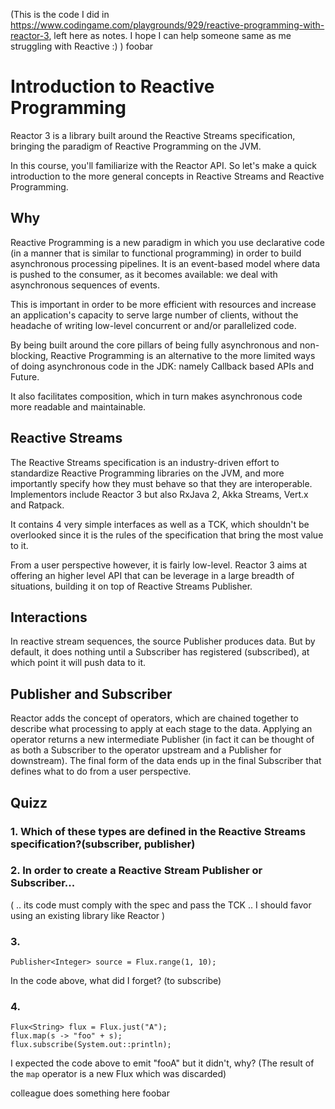 (This is the code I did in https://www.codingame.com/playgrounds/929/reactive-programming-with-reactor-3, left here as notes. I hope I can help someone same as me struggling with Reactive :) )
foobar

# Introduction to Reactive Programming
Reactor 3 is a library built around the Reactive Streams specification, bringing the paradigm of Reactive Programming on the JVM.

In this course, you'll familiarize with the Reactor API. So let's make a quick introduction to the more general concepts in Reactive Streams and Reactive Programming.

## Why
Reactive Programming is a new paradigm in which you use declarative code (in a manner that is similar to functional programming) in order to build asynchronous processing pipelines. It is an event-based model where data is pushed to the consumer, as it becomes available: we deal with asynchronous sequences of events.

This is important in order to be more efficient with resources and increase an application's capacity to serve large number of clients, without the headache of writing low-level concurrent or and/or parallelized code.

By being built around the core pillars of being fully asynchronous and non-blocking, Reactive Programming is an alternative to the more limited ways of doing asynchronous code in the JDK: namely Callback based APIs and Future.

It also facilitates composition, which in turn makes asynchronous code more readable and maintainable.

## Reactive Streams
The Reactive Streams specification is an industry-driven effort to standardize Reactive Programming libraries on the JVM, and more importantly specify how they must behave so that they are interoperable. Implementors include Reactor 3 but also RxJava 2, Akka Streams, Vert.x and Ratpack.

It contains 4 very simple interfaces as well as a TCK, which shouldn't be overlooked since it is the rules of the specification that bring the most value to it.

From a user perspective however, it is fairly low-level. Reactor 3 aims at offering an higher level API that can be leverage in a large breadth of situations, building it on top of Reactive Streams Publisher.

## Interactions
In reactive stream sequences, the source Publisher produces data. But by default, it does nothing until a Subscriber has registered (subscribed), at which point it will push data to it.

## Publisher and Subscriber

Reactor adds the concept of operators, which are chained together to describe what processing to apply at each stage to the data. Applying an operator returns a new intermediate Publisher (in fact it can be thought of as both a Subscriber to the operator upstream and a Publisher for downstream). The final form of the data ends up in the final Subscriber that defines what to do from a user perspective.

## Quizz
### 1. Which of these types are defined in the Reactive Streams specification?(subscriber, publisher)

### 2. In order to create a Reactive Stream Publisher or Subscriber...
(
.. its code must comply with the spec and pass the TCK
.. I should favor using an existing library like Reactor
)

### 3. 
```
Publisher<Integer> source = Flux.range(1, 10);
```
In the code above, what did I forget?
(to subscribe)


### 4. 
```
Flux<String> flux = Flux.just("A");
flux.map(s -> "foo" + s);
flux.subscribe(System.out::println);
```
I expected the code above to emit "fooA" but it didn't, why?
(The result of the `map` operator is a new Flux which was discarded)

colleague does something here
foobar